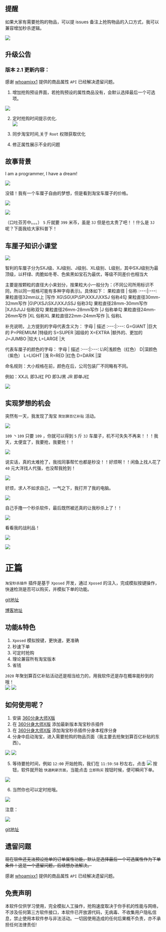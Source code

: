 ## 提醒
如果大家有需要抢购的物品，可以提 issues 备注上抢购物品的入口方式，我可以兼容增加秒杀逻辑。  

![](http://p0.qhimg.com/t01be2a3ce3171dde59.gif)

## 升级公告
### 版本 2.1 更新内容：
感谢 [whoamixx1](https://github.com/whoamixx1) 提供的商品属性 `API` 已经解决遗留问题。
1. 增加抢购预设界面，若抢购预设的属性商品没有，会默认选择最后一个可选项。

![](http://p0.qhimg.com/t01fe8e3afe72f11701.png)

2. 定时抢购时间提示优化.  
![](http://p0.qhimg.com/t01fa03a1dce6e66abd.png)  

3. 同步淘宝时间,关于 `Root` 权限获取优化
4. 修正属性展示不全的问题

## 故事背景
I am a programmer, I have a dream!  

![](https://i04piccdn.sogoucdn.com/8b682d508954cba0)

没错！我有一个车厘子自由的梦想，但是看到淘宝车厘子的价格。  

![](http://p0.qhimg.com/t014813f5f5625301c4.jpg)  

![](https://i03piccdn.sogoucdn.com/410fa501bb98ea69)  

（口吐芬芳中。。。） `5` 斤就要 `399` 米币，虽是 `3J` 但是也太贵了吧！！什么是 `3J` 呢？下面我给大家科普下！    

## 车厘子知识小课堂
![](http://p0.qhimg.com/t01f48b938cc0a27b01.jpg)  

智利的车厘子分为SXJ级、XJ级别、J级别、XL级别、L级别，其中SXJ级别为最顶级，以杆绿、肉脆如冬枣、色紫黑如宝石为最优，等级不同差价也相当大

主要是按颗粒的直径大小来划分，按果粒大小一般分为：(不同公司所用标识不同，所以同一规格可能有多种字母表示)。具体如下：
果粒直径 | 俗称
:---:|:---:
果粒直径32mm以上 |写作 XG\SG\XP\SP\XXXJ\XXSJ 俗称4勾
果粒直径30mm-32mm写作 |G\P\XSJ\SXJ\XXJ\SSJ 俗称3勾
果粒直径28mm-30mm写作 |XJ\SJ\JJ 俗称双勾
果粒直径26mm-28mm写作 |J 俗称单勾
果粒直径24mm-26mm写作 |XL 俗称XL
果粒直径22mm-24mm写作 |L 俗称L

补充说明，上方提到的字母代表含义为：
字母 | 描述
:---:|:---:
G=GIANT |巨大的
P=PREMIUM |特级的
S=SUPER |超级的
X=EXTRA |额外的、更加的
J=JUMBO |较大
L=LARGE |大

代表车厘子的颜色的字母：
字母 | 描述
:---:|:---:
L\R|浅颜色（红色）
D|深颜色（紫色）
L=LIGHT |浅
R=RED |红色
D=DARK |深

命名规则：大小规格在前，颜色在后，公司包装厂不同略有不同。

例如：XXJL 即3J红
PD 即3J黑
JR 即单J红

![](http://p0.qhimg.com/t01f3708c9d7a7e116b.gif)

## 实现梦想的机会
突然有一天，我发现了淘宝 `聚划算百亿补贴` 活动。  

![](http://p0.qhimg.com/t014f57f27ea3e81e45.jpg)

`109` 丶`109` 只要 `109` ，你就可以得到 `5` 斤 `3J` 车厘子，机不可失失不再来！！！我天，太便宜了，我要抢，我要抢！！  

![](http://p0.qhimg.com/t016462c2901440fab8.jpg)  

说实话，真的太难抢了，我找同事帮忙也都是秒没！！好烦啊！！闲鱼上找人花了 `40` 元大洋找人代强，也没帮我抢到！  

![](http://p0.qhimg.com/t019cd4999b49ddd5a8.jpg)  

好烦，求人不如求自己，一气之下，我打开了我的电脑。  

![](http://p0.qhimg.com/t012b81f037bb7959fd.jpg)  

自己手撸一个秒杀软件，最后既然被还真的让我秒杀上了！！  

![](http://p0.qhimg.com/t01691f9d514dddafc0.jpg)  

看看我的战利品！

![](http://p0.qhimg.com/t014fa1030649bbcfbb.jpg)  

![](http://p0.qhimg.com/t01ff128de344de25e2.jpg)

# 正篇
`淘宝秒杀插件` 插件是基于 `Xposed` 开发，通过 `Xposed` 的注入，完成模拟按键操作，快速检测是否可以购买，并模拟下单的功能。  

[git地址](https://github.com/makeloveandroid/TaoBaoTool)  

[博客地址](https://www.wenyingzhi.com/mu-lu-5/feng-mian-2)

## 功能&特色
1. `Xposed` 模拟按键，更快速，更准确
2. 秒速下单
3. 可定时抢购
4. 理论兼容所有淘宝版本
5. 省钱

`2020` 年聚划算百亿补贴活动还是相当给力的，用我软件还是存在概率能秒到的哦！  
![](http://p0.qhimg.com/t01aa1ac4fd70ef092e.jpg)
![](http://p0.qhimg.com/t01d66ee731d8f1562e.jpg)


## 如何使用呢？
1. 安装 [360分身大师X版](https://a.app.qq.com/o/simple.jsp?pkgname=com.qihoo.magic.xposed)
2. 在 [360分身大师X版](https://a.app.qq.com/o/simple.jsp?pkgname=com.qihoo.magic.xposed) 添加最新版本淘宝秒杀插件
3. 在 [360分身大师X版](https://a.app.qq.com/o/simple.jsp?pkgname=com.qihoo.magic.xposed) 添加淘宝秒杀插件分身本程序分身
4. 分身中启动淘宝，进入需要抢购的物品页面（我主要去抢聚划算百亿补贴的东西）。  

![](http://p0.qhimg.com/t01af9a7b4a76f9a26c.jpg)
![](http://p0.qhimg.com/t01e848646ffcec98b7.png)  

5. 等待要抢时间，例如 `12:00` 开始抢购，我们在 `11:59:58` 秒左右，点击 ![](http://p0.qhimg.com/t017d47fa8ca6650b06.png) 按钮，软件就开始 `快速刷新页面`，当能点击 `立即购买` 按钮时候，便可瞬间下单。  

![](http://p0.qhimg.com/t01b474f896ca3b8cfd.gif)

6. 当然你也可以定时抢哦。  

![](http://p0.qhimg.com/t016dc10108b1a52473.png)

注意：  

![](http://p0.qhimg.com/t01be2a3ce3171dde59.gif)

[git地址](https://github.com/makeloveandroid/TaoBaoTool)  

## 遗留问题
~~现在软件还无法预设抢单的订单属性功能，默认是选择最后一个可选属性作为下单条件！这是一个遗留问题，后续想办法解决。~~

感谢 [whoamixx1](https://github.com/whoamixx1) 提供的商品属性 `API` 已经解决遗留问题。

## 免责声明
本软件仅供学习使用，完全模拟人工操作，抢购速度取决于你手机的性能与网络，不涉及任何第三方软件接口，本软件已开放源代码，无病毒、不收集用户隐私信息，禁止使用本软件参与非法活动。一切因使用造成的任何后果概不负责，亦不承担任何法律责任!
